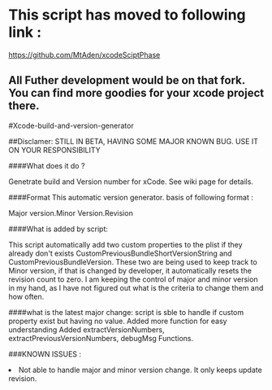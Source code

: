  # This script has moved to following link : 
 https://github.com/MtAden/xcodeSciptPhase
 
 ## All Futher development would be on that fork. You can find more goodies for your xcode project there. 




#Xcode-build-and-version-generator

##Disclamer:
STILL IN BETA, HAVING SOME MAJOR KNOWN BUG. USE IT ON YOUR RESPONSIBILITY 

####What does it do ?

Genetrate build and Version number for xCode. See wiki page for details.

####Format
This automatic version generator. basis of following format :

Major version.Minor Version.Revision

####What is added by script:

This script automatically add two custom properties to the plist if they already don't exists CustomPreviousBundleShortVersionString and CustomPreviousBundleVersion. These two are being used to keep track to Minor version, if that is changed by developer, it automatically resets the revision count to zero. I am keeping the control of major and minor version in my hand, as I have not figured out what is the criteria to change them and how often.

####what is the latest major change:
script is sble to handle if custom property exist but having no value. Added more function for easy understanding Added extractVersionNumbers, extractPreviousVersionNumbers, debugMsg Functions.


###KNOWN ISSUES : 
<li>Not able to handle major and minor version change. It only keeps update revision. 

